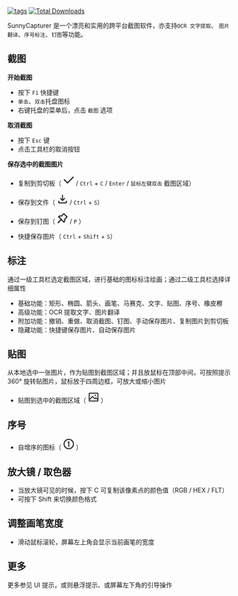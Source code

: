  [<img src="https://img.shields.io/github/release/XMuli/SunnyCapturer.svg?label=version" alt="tags"/>](https://github.com/XMuli/SunnyCapturer/releases)   [<img src="https://img.shields.io/github/downloads/XMuli/SunnyCapturer/total" alt="Total Downloads" />](https://github.com/XMuli/SunnyCapturer/releases)  

SunnyCapturer 是一个漂亮和实用的跨平台截图软件，亦支持`OCR 文字提取`、 `图片翻译`、`序号标注`、`钉图`等功能。



## 截图

**开始截图**

- 按下 `F1` 快捷键
- `单击`、`双击`托盘图标
- 右键托盘的菜单后，点击 `截图` 选项



**取消截图**

- 按下 `Esc` 键
- 点击工具栏的取消按钮



**保存选中的截图图片**

- 复制到剪切板（ <img src="../_media/img/copy_dark.svg" alt="复制到剪切板" width="25" height="25"> / `Ctrl` + `C` / `Enter` / `鼠标左键双击` 截图区域）

- 保存到文件（ <img src="../_media/img/save_dark.svg" alt="完成截图" width="25" height="25"> / `Ctrl` + `S`）

- 保存到钉图（ <img src="../_media/img/pin_dark.svg" alt="钉图" width="25" height="25"> / `P` ）

- 快捷保存图片（ `Ctrl` + `Shift` + `S`）

  

## 标注

通过一级工具栏选定截图区域，进行基础的图标标注绘画；通过二级工具栏选择详细属性

- 基础功能：矩形、椭圆、箭头、画笔、马赛克、文字、贴图、序号、橡皮檫
- 高级功能：OCR 提取文字、图片翻译
- 附加功能：撤销、重做、取消截图、钉图、手动保存图片、复制图片到剪切板
- 隐藏功能：快捷键保存图片、自动保存图片



## 贴图

从本地选中一张图片，作为贴图到截图区域；并且放鼠标在顶部中间，可按照提示 360° 旋转贴图片，鼠标放于四周边框，可放大或缩小图片

- 贴图到选中的截图区域（ <img src="../_media/img/image_dark.svg" alt="贴图" width="25" height="25"> ）



## 序号

- 自增序的图标（ <img src="../_media/img/counter_dark.svg" alt="序号" width="25" height="25"> ）




## 放大镜 / 取色器

- 当放大镜可见的时候，按下 C 可复制该像素点的颜色值（RGB / HEX / FLT）
- 可按下 Shift 来切换颜色格式



## 调整画笔宽度

- 滑动鼠标滚轮，屏幕左上角会显示当前画笔的宽度



## 更多

更多参见 UI 提示，或则悬浮提示、或屏幕左下角的引导操作
